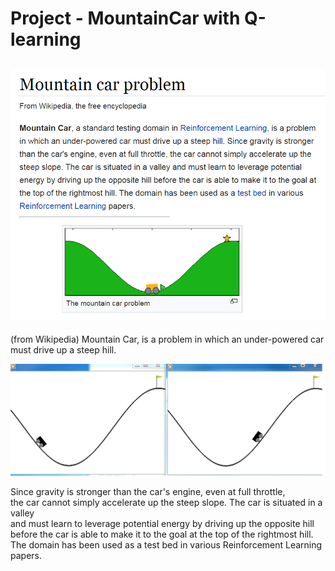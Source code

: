 # Project - MountainCar with Q-learning

## ![](images/mcar_problem_2.png)

(from Wikipedia)
Mountain Car, is a problem in which an under-powered car must drive up a steep hill.   
    
![](images/two_diagr_mcar.png)

Since gravity is stronger than the car's engine, even at full throttle,    
the car cannot simply accelerate up the steep slope. The car is situated in a valley    
and must learn to leverage potential energy by driving up the opposite hill     
before the car is able to make it to the goal at the top of the rightmost hill.   
The domain has been used as a test bed in various Reinforcement Learning papers.   
